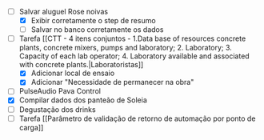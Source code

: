 - [ ] Salvar aluguel Rose noivas
	- [x] Exibir corretamente o step de resumo
	- [ ] Salvar no banco corretamente os dados
- [ ] Tarefa [[CTT - 4 itens conjuntos - 1.Data base of resources concrete plants, concrete mixers, pumps and laboratory; 2. Laboratory; 3. Capacity of each lab operator; 4. Laboratory available and associated with concrete plants.|Laboratoristas]]
	- [x] Adicionar local de ensaio
	- [x] Adicionar "Necessidade de permanecer na obra"
- [ ] PulseAudio Pava Control
- [x] Compilar dados dos panteão de Soleia
- [ ] Degustação dos drinks
- [ ] Tarefa [[Parâmetro de validação de retorno de automação por ponto de carga]]